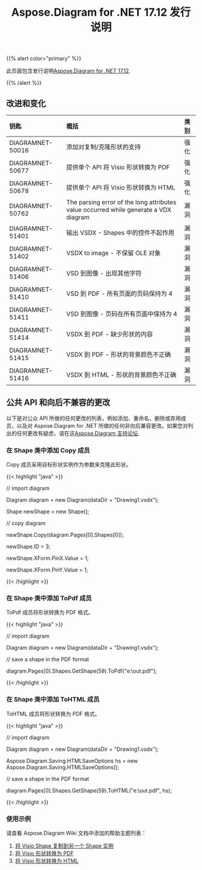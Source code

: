 ﻿---
title: Aspose.Diagram for .NET 17.12 发行说明
type: docs
weight: 10
url: /zh/net/aspose-diagram-for-net-17-12-release-notes/
---
{{% alert color="primary" %}} 

此页面包含发行说明[Aspose.Diagram for .NET 17.12](https://www.nuget.org/packages/Aspose.Diagram/17.12.0).

{{% /alert %}} 
## **改进和变化**

|**钥匙**|**概括**|**类别**|
|:- |:- |:- |
|DIAGRAMNET-50016|添加对复制/克隆形状的支持|强化|
|DIAGRAMNET-50677|提供单个 API 将 Visio 形状转换为 PDF|强化|
|DIAGRAMNET-50678|提供单个 API 将 Visio 形状转换为 HTML|强化|
|DIAGRAMNET-50762|The parsing error of the long attributes value occurred while generate a VDX diagram|漏洞|
|DIAGRAMNET-51401|输出 VSDX - Shapes 中的控件不起作用|漏洞|
|DIAGRAMNET-51402|VSDX to image - 不保留 OLE 对象|漏洞|
|DIAGRAMNET-51406|VSD 到图像 - 出现其他字符|漏洞|
|DIAGRAMNET-51410|VSD 到 PDF - 所有页面的页码保持为 4|漏洞|
|DIAGRAMNET-51411|VSD 到图像 - 页码在所有页面中保持为 4|漏洞|
|DIAGRAMNET-51414|VSDX 到 PDF - 缺少形状的内容|漏洞|
|DIAGRAMNET-51415|VSDX 到 PDF - 形状的背景颜色不正确|漏洞|
|DIAGRAMNET-51416|VSDX 到 HTML - 形状的背景颜色不正确|漏洞|
## **公共 API 和向后不兼容的更改**
以下是对公众 API 所做的任何更改的列表，例如添加、重命名、删除或弃用成员，以及对 Aspose.Diagram for .NET 所做的任何非向后兼容更改。如果您对列出的任何更改有疑虑，请在这[Aspose.Diagram 支持论坛](https://forum.aspose.com/c/diagram/17).
### **在 Shape 类中添加 Copy 成员**
Copy 成员采用目标形状实例作为参数来克隆此形状。

{{< highlight "java" >}}

 // import diagram

Diagram diagram = new Diagram(dataDir + "Drawing1.vsdx");

Shape newShape = new Shape();

// copy diagram

newShape.Copy(diagram.Pages[0].Shapes[0]);

newShape.ID = 3;

newShape.XForm.PinX.Value = 1;

newShape.XForm.PinY.Value = 1;

{{< /highlight >}}
### **在 Shape 类中添加 ToPdf 成员**
ToPdf 成员将形状转换为 PDF 格式。

{{< highlight "java" >}}

 // import diagram

Diagram diagram = new Diagram(dataDir + "Drawing1.vsdx");

// save a shape in the PDF format

diagram.Pages[0].Shapes.GetShape(59).ToPdf("e:\\out.pdf");

{{< /highlight >}}
### **在 Shape 类中添加 ToHTML 成员**
ToHTML 成员将形状转换为 PDF 格式。

{{< highlight "java" >}}

 // import diagram

Diagram diagram = new Diagram(dataDir + "Drawing1.vsdx");

Aspose.Diagram.Saving.HTMLSaveOptions hs = new Aspose.Diagram.Saving.HTMLSaveOptions();

// save a shape in the PDF format

diagram.Pages[0].Shapes.GetShape(59).ToHTML("e:\\out.pdf", hs);

{{< /highlight >}}
### **使用示例**
请查看 Aspose.Diagram Wiki 文档中添加的帮助主题列表：

1. [将 Visio Shape 复制到另一个 Shape 实例](/diagram/zh/net/add-2c-retrieve-2c-copy-and-read-visio-shape-data-html/#add-retrieve-copyandreadvisioshapedata-copyavisioshapetoanothershapeinstance)
1. [将 Visio 形状转换为 PDF](https://docs.aspose.com/diagram/net/convert-a-visio-shape-to-pdf/)
1. [将 Visio 形状转换为 HTML](https://docs.aspose.com/diagram/net/convert-a-visio-shape-to-html/)
